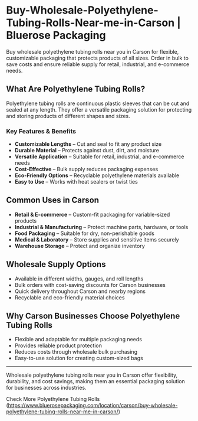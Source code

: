 # Buy-Wholesale-Polyethylene-Tubing-Rolls-Near-me-in-Carson | Bluerose Packaging

Buy wholesale polyethylene tubing rolls near you in Carson for flexible, customizable packaging that protects products of all sizes. Order in bulk to save costs and ensure reliable supply for retail, industrial, and e-commerce needs.

## What Are Polyethylene Tubing Rolls?

Polyethylene tubing rolls are continuous plastic sleeves that can be cut and sealed at any length. They offer a versatile packaging solution for protecting and storing products of different shapes and sizes.

### Key Features & Benefits

- **Customizable Lengths** – Cut and seal to fit any product size  
- **Durable Material** – Protects against dust, dirt, and moisture  
- **Versatile Application** – Suitable for retail, industrial, and e-commerce needs  
- **Cost-Effective** – Bulk supply reduces packaging expenses  
- **Eco-Friendly Options** – Recyclable polyethylene materials available  
- **Easy to Use** – Works with heat sealers or twist ties  

## Common Uses in Carson

- **Retail & E-commerce** – Custom-fit packaging for variable-sized products  
- **Industrial & Manufacturing** – Protect machine parts, hardware, or tools  
- **Food Packaging** – Suitable for dry, non-perishable goods  
- **Medical & Laboratory** – Store supplies and sensitive items securely  
- **Warehouse Storage** – Protect and organize inventory  

## Wholesale Supply Options

- Available in different widths, gauges, and roll lengths  
- Bulk orders with cost-saving discounts for Carson businesses  
- Quick delivery throughout Carson and nearby regions  
- Recyclable and eco-friendly material choices  

## Why Carson Businesses Choose Polyethylene Tubing Rolls

- Flexible and adaptable for multiple packaging needs  
- Provides reliable product protection  
- Reduces costs through wholesale bulk purchasing  
- Easy-to-use solution for creating custom-sized bags  

---
Wholesale polyethylene tubing rolls near you in Carson offer flexibility, durability, and cost savings, making them an essential packaging solution for businesses across industries.

Check More Polyethylene Tubing Rolls (https://www.bluerosepackaging.com/location/carson/buy-wholesale-polyethylene-tubing-rolls-near-me-in-carson/)

